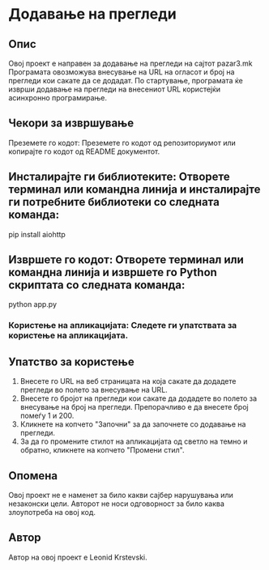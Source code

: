 # Додавање на прегледи

## Опис

Овој проект е направен за додавање на прегледи на сајтот pazar3.mk
Програмата овозможува внесување на URL на огласот и број на прегледи кои сакате да се додадат. По стартување, програмата ќе изврши додавање на прегледи на внесениот URL користејќи асинхронно програмирање.

## Чекори за извршување
Преземете го кодот: Преземете го кодот од репозиториумот или копирајте го кодот од README документот.

## Инсталирајте ги библиотеките: Отворете терминал или командна линија и инсталирајте ги потребните библиотеки со следната команда:
pip install aiohttp

## Извршете го кодот: Отворете терминал или командна линија и извршете го Python скриптата со следната команда:
python app.py

### Користење на апликацијата: Следете ги упатствата за користење на апликацијата.

## Упатство за користење

1. Внесете го URL на веб страницата на која сакате да додадете прегледи во полето за внесување на URL.
2. Внесете го бројот на прегледи кои сакате да додадете во полето за внесување на број на прегледи. Препорачливо е да внесете број помеѓу 1 и 200.
3. Кликнете на копчето "Започни" за да започнете со додавање на прегледи.
4. За да го промените стилот на апликацијата од светло на темно и обратно, кликнете на копчето "Промени стил".

## Опомена

Овој проект не е наменет за било какви сајбер нарушувања или незаконски цели. Авторот не носи одговорност за било каква злоупотреба на овој код.

## Автор

Автор на овој проект е Leonid Krstevski.
